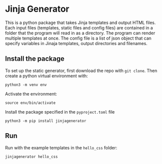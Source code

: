 # Jinja Generator
This is a python package that takes Jinja templates and output HTML files. Each input
files (templates, static files and config files) are contained in a folder that the program will read in as a directory. The program can render multiple templates at once. The config file is a list of json object that can specify variables in Jinaja templates, output directories and filenames.

## Install the package
To set up the static generator, first download the repo with `git clone`. Then create a python virtual environment with:
```
python3 -m venv env
```
Activate the environment:
```
source env/bin/activate
```
Install the package specified in the `pyproject.toml` file
```
python3 -m pip install jinjagenerator
```
## Run
Run with the example templates in the `hello_css` folder:
```
jinjagenerator hello_css
```